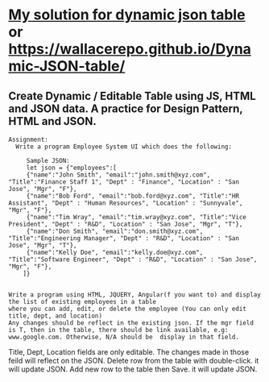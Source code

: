 # [My solution for dynamic json table ](https://wallacerepo.github.io/Dynamic-JSON-table/) or https://wallacerepo.github.io/Dynamic-JSON-table/
## Create Dynamic / Editable Table using JS, HTML and JSON data. A practice for Design Pattern, HTML and JSON.
```
Assignment:
  Write a program Employee System UI which does the following:

     Sample JSON:
     let json = {"employees":[ 
     {"name":"John Smith", "email":"john.smith@xyz.com", "Title":"Finance Staff 1", "Dept" : "Finance", "Location" : "San Jose", "Mgr", "F"},
     {"name":"Bob Ford", "email":"bob.ford@xyz.com", "Title":"HR Assistant", "Dept" : "Human Resources", "Location" : "Sunnyvale", "Mgr", "F"},   
     {"name":"Tim Wray", "email":"tim.wray@xyz.com", "Title":"Vice President", "Dept" : "R&D", "Location" : "San Jose", "Mgr", "T"},
     {"name":"Don Smith", "email":"don.smith@xyz.com", "Title":"Engineering Manager", "Dept" : "R&D", "Location" : "San Jose", "Mgr", "T"},    
     {"name":"Kelly Doe", "email":"kelly.doe@xyz.com", "Title":"Software Engineer", "Dept" : "R&D", "Location" : "San Jose", "Mgr", "F"}, 
    ]}
    
    
Write a program using HTML, JQUERY, Angular(f you want to) and display the list of existing employees in a table
where you can add, edit, or delete the employee (You can only edit title, dept, and location)
Any changes should be reflect in the existing json. If the mgr field is T, then in the table, there should be link available, e.g: www.google.com. Otherwise, N/A should be  display in that field.
  ```
              

Title, Dept, Location fields are only editable. The changes made in those feild will reflect on the JSON.
 Delete row from the table with double-click. it will update JSON. 
 Add new row to the table then Save. it will update JSON.
  


